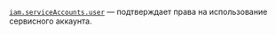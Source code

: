 [`iam.serviceAccounts.user`](../../../../iam/concepts/access-control/roles.md#sa-user) — подтверждает права на использование сервисного аккаунта.